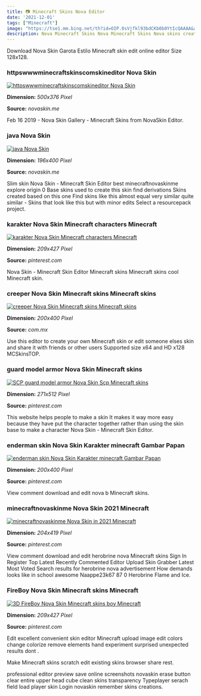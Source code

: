 ```yaml
---
title: 📷 Minecraft Skins Nova Editor
date: '2021-12-01'
tags: ["Minecraft"]
image: "https://tse1.mm.bing.net/th?id=OIP.0sVjfkl93bdCKb0b0YtIcQAAAA&amp;pid=15.1"
description: Nova Minecraft Skins Nova Minecraft Skins Nova skins created by Tynkers community can be customized saved and deployed in your world Create Minecraft Resourc
---
```




Download Nova Skin Garota Estilo Minecraft skin edit online editor Size 128x128.



### httpswwwminecraftskinscomskineditor Nova Skin

[![httpswwwminecraftskinscomskineditor  Nova Skin](https://lh3.googleusercontent.com/H9UtL30DtWnQ5O3r2ZWysg6mEAiHB1RL_Ir04K0WNbPC3quSeEVlD1N67BRI_dqesYGZFMoXbqSbwvtoQZgyhVw=s500)](https://lh3.googleusercontent.com/H9UtL30DtWnQ5O3r2ZWysg6mEAiHB1RL_Ir04K0WNbPC3quSeEVlD1N67BRI_dqesYGZFMoXbqSbwvtoQZgyhVw=s500)


**Dimension:** _500x376 Pixel_ 

**Source:** _novaskin.me_ 


Feb 16 2019 - Nova Skin Gallery - Minecraft Skins from NovaSkin Editor.


### java Nova Skin

[![java  Nova Skin](https://lh3.googleusercontent.com/-fFQlGo5uHBlAK-Gj5hHYroiYoI_FxJYqvXyAi-EWICdWcdFb8vFlHBx_fsWR3m2WxdGc-i48ttreA8fqMaj=s400)](https://lh3.googleusercontent.com/-fFQlGo5uHBlAK-Gj5hHYroiYoI_FxJYqvXyAi-EWICdWcdFb8vFlHBx_fsWR3m2WxdGc-i48ttreA8fqMaj=s400)


**Dimension:** _196x400 Pixel_ 

**Source:** _novaskin.me_ 


Slim skin Nova Skin - Minecraft Skin Editor best minecraftnovaskinme explore origin 0 Base skins used to create this skin find derivations Skins created based on this one Find skins like this almost equal very similar quite similar - Skins that look like this but with minor edits Select a resourcepack project.


### karakter Nova Skin Minecraft characters Minecraft 

[![karakter  Nova Skin  Minecraft characters Minecraft ](https://i.pinimg.com/736x/11/74/46/11744621c1299220b57d49f8417140bf.jpg)](https://i.pinimg.com/736x/11/74/46/11744621c1299220b57d49f8417140bf.jpg)


**Dimension:** _209x427 Pixel_ 

**Source:** _pinterest.com_ 


Nova Skin - Minecraft Skin Editor Minecraft skins Minecraft skins cool Minecraft skin.


### creeper Nova Skin Minecraft skins Minecraft skins 

[![creeper  Nova Skin  Minecraft skins Minecraft skins ](https://i.pinimg.com/736x/a8/e1/ef/a8e1efc66992af706954893894e4e5cd.jpg)](https://i.pinimg.com/736x/a8/e1/ef/a8e1efc66992af706954893894e4e5cd.jpg)


**Dimension:** _200x400 Pixel_ 

**Source:** _com.mx_ 


Use this editor to create your own Minecraft skin or edit someone elses skin and share it with friends or other users Supported size x64 and HD x128 MCSkinsTOP.


###  guard model armor Nova Skin Minecraft skins 

[![SCP guard model armor  Nova Skin  Scp Minecraft skins ](https://i.pinimg.com/736x/77/4e/cf/774ecf7e95b4e6ff65eaea55397ae532.jpg)](https://i.pinimg.com/736x/77/4e/cf/774ecf7e95b4e6ff65eaea55397ae532.jpg)


**Dimension:** _271x512 Pixel_ 

**Source:** _pinterest.com_ 


This website helps people to make a skin It makes it way more easy because they have put the character together rather than using the skin base to make a character Nova Skin - Minecraft Skin Editor.


### enderman skin Nova Skin Karakter minecraft Gambar Papan

[![enderman skin  Nova Skin  Karakter minecraft Gambar Papan](https://i.pinimg.com/736x/9e/aa/3e/9eaa3ef768f135a8ae01fca2c87c4f67.jpg)](https://i.pinimg.com/736x/9e/aa/3e/9eaa3ef768f135a8ae01fca2c87c4f67.jpg)


**Dimension:** _200x400 Pixel_ 

**Source:** _pinterest.com_ 


View comment download and edit nova b Minecraft skins.


### minecraftnovaskinme Nova Skin 2021 Minecraft 

[![minecraftnovaskinme  Nova Skin in 2021  Minecraft ](https://i.pinimg.com/736x/2c/4c/7c/2c4c7cb0338bd0bea13aa180f56f67c5.jpg)](https://i.pinimg.com/736x/2c/4c/7c/2c4c7cb0338bd0bea13aa180f56f67c5.jpg)


**Dimension:** _204x419 Pixel_ 

**Source:** _pinterest.com_ 


View comment download and edit herobrine nova Minecraft skins Sign In Register Top Latest Recently Commented Editor Upload Skin Grabber Latest Most Voted Search results for herobrine nova advertisement How demands looks like in school awesome Naappe23k67 87 0 Herobrine Flame and Ice.


### FireBoy Nova Skin Minecraft skins Minecraft 

[![3D FireBoy  Nova Skin  Minecraft skins boy Minecraft ](https://i.pinimg.com/736x/a3/cc/3c/a3cc3cec2cc9e7bb70b727c99b5a98a2.jpg)](https://i.pinimg.com/736x/a3/cc/3c/a3cc3cec2cc9e7bb70b727c99b5a98a2.jpg)


**Dimension:** _209x427 Pixel_ 

**Source:** _pinterest.com_ 



Edit excellent convenient skin editor Minecraft upload image edit colors change colorize remove elements hand experiment surprised unexpected results dont .


Make Minecraft skins scratch edit existing skins browser share rest.


professional editor preview save online screenshots novaskin erase button clear entire upper head cube clean skins transparency Typeplayer serach field load player skin Login novaskin remember skins creations.




